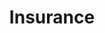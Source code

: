 ---
title: Insurance
description: This page contains information about insurance services for the Leosian island.
---